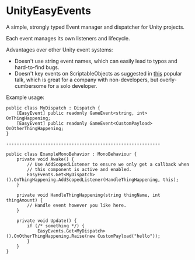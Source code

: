 # UnityEasyEvents
A simple, strongly typed Event manager and dispatcher for Unity projects.

Each event manages its own listeners and lifecycle.

Advantages over other Unity event systems:
 - Doesn't use string event names, which can easily lead to typos and hard-to-find bugs.
 - Doesn't key events on ScriptableObjects as suggested in [this](https://www.youtube.com/watch?v=raQ3iHhE_Kk)
   popular talk, which is great for a company with non-developers, but overly-cumbersome for a solo developer.

Example usage:

```
public class MyDispatch : Dispatch {
    [EasyEvent] public readonly GameEvent<string, int> OnThingHappening;
    [EasyEvent] public readonly GameEvent<CustomPayload> OnOtherThingHappening;
}

-----------------------------------------------------------

public class ExampleMonoBehavior : MonoBehaviour {
    private void Awake() {
        // Use AddScopedListener to ensure we only get a callback when
        // this component is active and enabled.
        EasyEvents.Get<MyDispatch>().OnThingHappening.AddScopedListener(HandleThingHappening, this);
    }
    
    private void HandleThingHappening(string thingName, int thingAmount) {
        // Handle event however you like here.
    }
    
    private void Update() {
        if (/* something */) {
            EasyEvents.Get<MyDispatch>().OnOtherThingHappening.Raise(new CustomPayload("hello"));
        }
    }
}
```